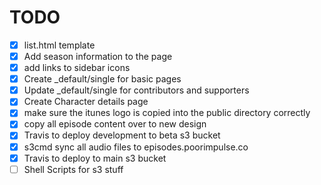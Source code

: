 # TODO

- [X] list.html template
- [X] Add season information to the page
- [X] add links to sidebar icons
- [X] Create _default/single for basic pages
- [X] Update _default/single for contributors and supporters
- [X] Create Character details page
- [X] make sure the itunes logo is copied into the public directory correctly
- [X] copy all episode content over to new design
- [X] Travis to deploy development to beta s3 bucket
- [X] s3cmd sync all audio files to episodes.poorimpulse.co
- [X] Travis to deploy to main s3 bucket
- [ ] Shell Scripts for s3 stuff
